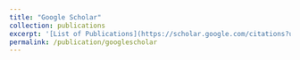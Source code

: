 ```yaml
---
title: "Google Scholar"
collection: publications
excerpt: '[List of Publications](https://scholar.google.com/citations?user=KNeIeiAAAAAJ&hl=en)'
permalink: /publication/googlescholar
---
```

